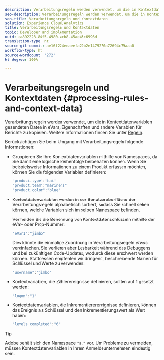 ```yaml
---
description: Verarbeitungsregeln werden verwendet, um die in Kontextdatenvariablen gesendeten Daten in eVars, Eigenschaften und andere Variablen für Berichte zu kopieren.
seo-description: Verarbeitungsregeln werden verwendet, um die in Kontextdatenvariablen gesendeten Daten in eVars, Eigenschaften und andere Variablen für Berichte zu kopieren.
seo-title: Verarbeitungsregeln und Kontextdaten
solution: Experience Cloud,Analytics
title: Verarbeitungsregeln und Kontextdaten
topic: Developer and implementation
uuid: ea892228-86f5-4980-acb8-45ae43c6996d
translation-type: ht
source-git-commit: ae16f224eeaeefa29b2e1479270a72694c79aaa0
workflow-type: ht
source-wordcount: '272'
ht-degree: 100%

---
```



# Verarbeitungsregeln und Kontextdaten {#processing-rules-and-context-data}

Verarbeitungsregeln werden verwendet, um die in Kontextdatenvariablen gesendeten Daten in eVars, Eigenschaften und andere Variablen für Berichte zu kopieren. Weitere Informationen finden Sie unter [Regeln](https://docs.adobe.com/content/help/de-DE/analytics/admin/admin-tools/processing-rules/processing-rules.html).

Berücksichtigen Sie beim Umgang mit Verarbeitungsregeln folgende Informationen:

* Gruppieren Sie Ihre Kontextdatenvariablen mithilfe von Namespaces, da Sie damit eine logische Reihenfolge beibehalten können. Wenn Sie beispielsweise Informationen zu einem Produkt erfassen möchten, können Sie die folgenden Variablen definieren:

   ```js
   "product.type":"hat" 
   "product.team":"mariners" 
   "product.color":"blue"
   ```

* Kontextdatenvariablen werden in der Benutzeroberfläche der Verarbeitungsregeln alphabetisch sortiert, sodass Sie schnell sehen können, welche Variablen sich im selben Namespace befinden.

   Vermeiden Sie die Benennung von Kontextdatenschlüsseln mithilfe der eVar- oder Prop-Nummer:

   ```js
   "eVar1":"jimbo"
   ```

   Dies könnte die einmalige Zuordnung in Verarbeitungsregeln *etwas* vereinfachen. Sie verlieren aber Lesbarkeit während des Debuggens und bei zukünftigen Code-Updates, wodurch diese erschwert werden können. Stattdessen empfehlen wir dringend, beschreibende Namen für Schlüssel und Werte zu verwenden:

   ```js
   "username":"jimbo"
   ```

* Kontextvariablen, die Zählerereignisse definieren, sollten auf 1 gesetzt werden:

   ```js
   "logon":"1"
   ```

* Kontextdatenvariablen, die Inkrementiererereignisse definieren, können das Ereignis als Schlüssel und den Inkrementierungswert als Wert haben:

   ```js
   "levels completed":"6"
   ```

>[!TIP]
>
>Adobe behält sich den Namespace `"a."` vor. Um Probleme zu vermeiden, müssen Kontextdatenvariablen in Ihrem Anmeldeunternehmen eindeutig sein.

